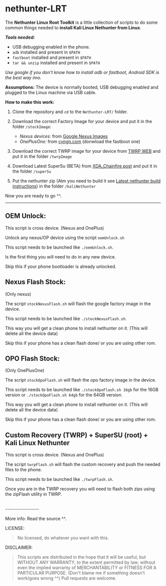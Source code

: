 # nethunter-LRT


The **Nethunter Linux Root Toolkit** is a little collection of scripts to do some common things needed to **install Kali Linux Nethunter from Linux**.


***Tools needed:*** 

 - USB debugging enabled in the phone.
 - `adb` installed and present in `$PATH`
 - `fastboot` installed and present in `$PATH`
 - `tar && unzip` installed and present in `$PATH`
 
*Use google if you don't know how to install adb or fastboot, Android SDK is the best way imo.*

**Assumptions:** The device is normally booted, USB debugging enabled and plugged to the Linux machine via USB cable.

**How to make this work:**

1. Clone the repository and `cd` to the `Nethunter-LRT/` folder.

2. Download the correct Factory Image for your device and put it in the folder `/stockImage`:
    -  *Nexus devices:* from [Google Nexus Images](https://developers.google.com/android/nexus/images?hl=en)
    -  *OnePlusOne:* from [cyngn.com](https://cyngn.com/support) (donwload the fastboot one)
 
3. Download the correct TWRP image for your device from [TWRP WEB](https://twrp.me/Devices/) and put it in the folder `/twrpImage`

4. Download Latest SuperSu (BETA) from [XDA_Chainfire post](http://forum.xda-developers.com/showpost.php?p=64161125&postcount=3) and put it in the folder `/superSu`

5. Put the nethunter zip (Atm you need to build it see [Latest nethunter build instructions](https://github.com/offensive-security/kali-nethunter/tree/newinstaller-fj/AnyKernel2)) in the folder `/kaliNethunter`

Now you are ready to go ^^.

-----------------


OEM Unlock:
---------------
This script is cross device. (Nexus and OnePlus)

Unlock any nexus/OP device using the script `oemUnlock.sh`

This script needs to be launched like `./oemUnlock.sh`.

Is the first thing you will need to do in any new device.

Skip this if your phone bootloader is already unlocked.


Nexus Flash Stock:
---------------
(Only nexus)

The script `stockNexusFlash.sh` will flash the google factory image in the device. 

This script needs to be launched like `./stockNexusFlash.sh`.

This way you will get a clean phone to install nethunter on it. (This will delete all the device data)

Skip this if your phone has a clean flash done/ or you are using other rom.


OPO Flash Stock:
---------------
(Only OnePlusOne)

The script `stockOpoFlash.sh` will flash the opo factory image in the device. 

This script needs to be launched like `./stockOpoFlash.sh 16gb` for the 16GB version or `./stockOpoFlash.sh 64gb` for the 64GB version.

This way you will get a clean phone to install nethunter on it. (This will delete all the device data)

Skip this if your phone has a clean flash done/ or you are using other rom.


Custom Recovery (TWRP) + SuperSU (root) + Kali Linux Nethunter
-------------------------------------

This script is cross device. (Nexus and OnePlus)

The script `twrpFlash.sh`  will flash the custom recovery and push the needed files to the phone.

This script needs to be launched like `./twrpFlash.sh`.

Once you are in the TWRP recovery you will need to flash both zips using the zipFlash utility in TWRP.

<br>
-----------------

More info: Read the source ^^.

LICENSE: 

> No licensed, do whatever you want with this.

DISCLAIMER: 

> This scripts are distributed in the hope that it will be useful, but WITHOUT ANY WARRANTY, to the extent permitted by law; without even the implied warranty of MERCHANTABILITY or FITNESS FOR A PARTICULAR PURPOSE. (Don't blame me if something doesn't work/goes wrong ^^) Pull requests are welcome.
